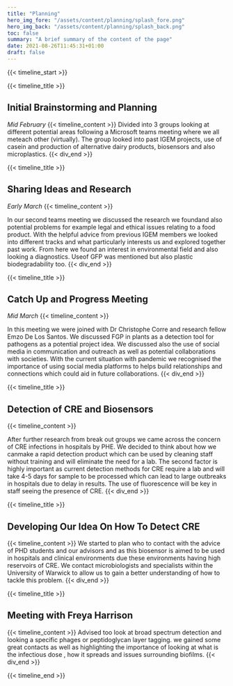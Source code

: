```yaml
---
title: "Planning"
hero_img_fore: "/assets/content/planning/splash_fore.png"
hero_img_back: "/assets/content/planning/splash_back.png"
toc: false
summary: "A brief summary of the content of the page"
date: 2021-08-26T11:45:31+01:00
draft: false
---
```


{{< timeline_start >}}

{{< timeline_title >}}

## Initial Brainstorming and Planning

_Mid February_
{{< timeline_content >}}
Divided into 3 groups looking at different potential areas following a Microsoft
teams meeting where we all meteach other (virtually). The group looked into past
IGEM projects, use of casein and production of alternative dairy products,
biosensors and also microplastics.
{{< div_end >}}

{{< timeline_title >}}

## Sharing Ideas and Research

_Early March_
{{< timeline_content >}}

In our second teams meeting we discussed the research we foundand also potential
problems for example legal and ethical issues relating to a food product. With
the helpful advice from previous IGEM members we looked into different tracks
and what particularly interests us and explored together past work. From here we
found an interest in environmental field and also looking a diagnostics. Useof
GFP was mentioned but also plastic biodegradability too.
{{< div_end >}}

{{< timeline_title >}}

## Catch Up and Progress Meeting

_Mid March_
{{< timeline_content >}}

In this meeting we were joined with Dr Christophe Corre and research fellow Emzo
De Los Santos. We discussed FGP in plants as a detection tool for pathogens as a
potential project idea. We discussed also the use of social media in
communication and outreach as well as potential collaborations with societies.
With the current situation with pandemic we recognised the importance of using
social media platforms to helps build relationships and connections which could
aid in future collaborations.
{{< div_end >}}

{{< timeline_title >}}

## Detection of CRE and Biosensors

{{< timeline_content >}}

After further research from break out groups we came across the concern of CRE
infections in hospitals by PHE. We decided to think about how we canmake a rapid
detection product which can be used by cleaning staff without training and will
eliminate the need for a lab. The second factor is highly important as current
detection methods for CRE require a lab and will take 4-5 days for sample to be
processed which can lead to large outbreaks in hospitals due to delay in
results. The use of fluorescence will be key in staff seeing the presence of CRE.
{{< div_end >}}

{{< timeline_title >}}

## Developing Our Idea On How To Detect CRE

{{< timeline_content >}}
We started to plan who to contact with the advice of PHD students and our
advisors and as this biosensor is aimed to be used in hospitals and clinical
environments due these environments having high reservoirs of CRE. We contact
microbiologists and specialists within the University of Warwick to allow us to
gain a better understanding of how to tackle this problem.
{{< div_end >}}

{{< timeline_title >}}

## Meeting with Freya Harrison

{{< timeline_content >}}
Advised too look at broad spectrum detection and looking a specific phages or
peptidoglycan layer tagging. we gained some great contacts as well as
highlighting the importance of looking at what is the infectious dose , how it
spreads and issues surrounding biofilms.
{{< div_end >}}

{{< timeline_end >}}
